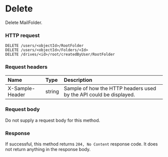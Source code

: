 # Delete

Delete MailFolder.
### HTTP request
```http
DELETE /users/<objectId>/RootFolder
DELETE /users/<objectId>/Folders/<Id>
DELETE /drives/<id>/root/createdByUser/RootFolder

```
### Request headers
| Name       | Type | Description|
|:---------------|:--------|:----------|
| X-Sample-Header  | string  | Sample of how the HTTP headers used by the API could be displayed.|

### Request body
Do not supply a request body for this method.


### Response
If successful, this method returns `204, No Content` response code. It does not return anything in the response body.


<!-- uuid: a14b1837-1e2f-4388-8ad6-5f7962a1521b
2015-10-09 16:05:02 UTC -->